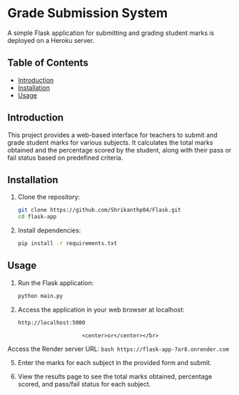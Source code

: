 # Grade Submission System

A simple Flask application for submitting and grading student marks is deployed on a Heroku server.
## Table of Contents

- [Introduction](#introduction)
- [Installation](#installation)
- [Usage](#usage)

## Introduction

This project provides a web-based interface for teachers to submit and grade student marks for various subjects. It calculates the total marks obtained and the percentage scored by the student, along with their pass or fail status based on predefined criteria.

## Installation

1. Clone the repository:

    ```bash
    git clone https://github.com/Shrikanthp04/Flask.git
    cd flask-app
    ```

2. Install dependencies:

    ```bash
    pip install -r requirements.txt
    ```

## Usage

1. Run the Flask application:

    ```bash
    python main.py
    ```

2. Access the application in your web browser at localhost:
   ```bash
   http://localhost:5000
   ```
                           <center>or</center></br>
Access the Render server URL: ```bash
https://flask-app-7ar8.onrender.com```

5. Enter the marks for each subject in the provided form and submit.

6. View the results page to see the total marks obtained, percentage scored, and pass/fail status for each subject.
